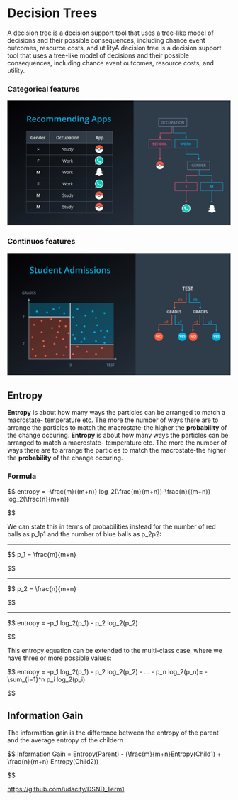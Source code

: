 # Decision Trees

A decision tree is a decision support tool that uses a tree-like model of decisions and their possible consequences, including chance event outcomes, resource costs, and utilityA decision tree is a decision support tool that uses a tree-like model of decisions and their possible consequences, including chance event outcomes, resource costs, and utility.

### Categorical features

![image recommending](./images/recommending.png)

### Continuos features

![image recommending](./images/numerical.png)

## Entropy

**Entropy** is about how many ways the particles can be arranged to match a macrostate- temperature etc. The more the number of ways there are to arrange the particles to match the macrostate-the higher the **probability** of the change occuring. **Entropy** is about how many ways the particles can be arranged to match a macrostate- temperature etc. The more the number of ways there are to arrange the particles to match the macrostate-the higher the **probability** of the change occuring.

### Formula

$$
entropy = -\frac{m}{(m+n)} log_2(\frac{m}{m+n})-\frac{n}{(m+n)} log_2(\frac{n}{m+n})

$$

We can state this in terms of probabilities instead for the number of red balls as p_1p1 and the number of blue balls as p_2p2:

---

$$
p_1 = \frac{m}{m+n}

$$

---

$$
p_2 = \frac{n}{m+n}

$$

---

$$
entropy = -p_1 log_2(p_1) - p_2 log_2(p_2)

$$

This entropy equation can be extended to the multi-class case, where we have three or more possible values:

$$
entropy = -p_1 log_2(p_1) - p_2 log_2(p_2) - ... - p_n log_2(p_n)= - \sum_{i=1}^n p_i log_2(p_i)

$$

## Information Gain

The information gain is the difference between the entropy of the parent and the average entropy of the childern

$$
Information Gain = Entropy(Parent) - (\frac{m}{m+n}Entropy(Child1) + \frac{n}{m+n} Entropy(Child2))

$$

https://github.com/udacity/DSND_Term1
